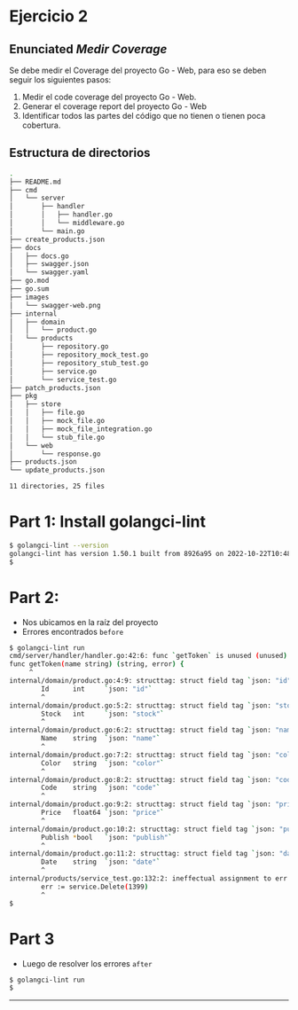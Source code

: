 # Ejercicio 2

## Enunciated *_Medir Coverage_*

Se debe medir el Coverage del proyecto Go - Web, para eso se deben seguir los siguientes pasos:

1. Medir el code coverage del proyecto Go - Web.
2. Generar el coverage report del proyecto Go - Web
3. Identificar todos las partes del código que no tienen o tienen poca cobertura.

## Estructura de directorios

```bash
.
├── README.md
├── cmd
│   └── server
│       ├── handler
│       │   ├── handler.go
│       │   └── middleware.go
│       └── main.go
├── create_products.json
├── docs
│   ├── docs.go
│   ├── swagger.json
│   └── swagger.yaml
├── go.mod
├── go.sum
├── images
│   └── swagger-web.png
├── internal
│   ├── domain
│   │   └── product.go
│   └── products
│       ├── repository.go
│       ├── repository_mock_test.go
│       ├── repository_stub_test.go
│       ├── service.go
│       └── service_test.go
├── patch_products.json
├── pkg
│   ├── store
│   │   ├── file.go
│   │   ├── mock_file.go
│   │   ├── mock_file_integration.go
│   │   └── stub_file.go
│   └── web
│       └── response.go
├── products.json
└── update_products.json

11 directories, 25 files
```

# Part 1: Install golangci-lint

```bash
$ golangci-lint --version
golangci-lint has version 1.50.1 built from 8926a95 on 2022-10-22T10:48:48Z
$
```

# Part 2:

* Nos ubicamos en la raíz del proyecto
* Errores encontrados `before`

```bash
$ golangci-lint run
cmd/server/handler/handler.go:42:6: func `getToken` is unused (unused)
func getToken(name string) (string, error) {
     ^
internal/domain/product.go:4:9: structtag: struct field tag `json: "id"` not compatible with reflect.StructTag.Get: bad syntax for struct tag value (govet)
        Id      int     `json: "id"`
        ^
internal/domain/product.go:5:2: structtag: struct field tag `json: "stock"` not compatible with reflect.StructTag.Get: bad syntax for struct tag value (govet)
        Stock   int     `json: "stock"`
        ^
internal/domain/product.go:6:2: structtag: struct field tag `json: "name"` not compatible with reflect.StructTag.Get: bad syntax for struct tag value (govet)
        Name    string  `json: "name"`
        ^
internal/domain/product.go:7:2: structtag: struct field tag `json: "color"` not compatible with reflect.StructTag.Get: bad syntax for struct tag value (govet)
        Color   string  `json: "color"`
        ^
internal/domain/product.go:8:2: structtag: struct field tag `json: "code"` not compatible with reflect.StructTag.Get: bad syntax for struct tag value (govet)
        Code    string  `json: "code"`
        ^
internal/domain/product.go:9:2: structtag: struct field tag `json: "price"` not compatible with reflect.StructTag.Get: bad syntax for struct tag value (govet)
        Price   float64 `json: "price"`
        ^
internal/domain/product.go:10:2: structtag: struct field tag `json: "publish"` not compatible with reflect.StructTag.Get: bad syntax for struct tag value (govet)
        Publish *bool   `json: "publish"`
        ^
internal/domain/product.go:11:2: structtag: struct field tag `json: "date"` not compatible with reflect.StructTag.Get: bad syntax for struct tag value (govet)
        Date    string  `json: "date"`
        ^
internal/products/service_test.go:132:2: ineffectual assignment to err (ineffassign)
        err := service.Delete(1399)
        ^
$
```

# Part 3

* Luego de resolver los errores `after`

```bash
$ golangci-lint run
$
```

---

